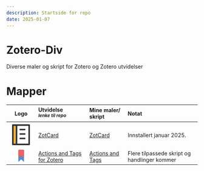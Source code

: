 ```yaml
---
description: Startside for repo
date: 2025-01-07
---
```

# Zotero-Div
Diverse maler og skript for Zotero og Zotero utvidelser


# Mapper
| Logo | Utvidelse<br/> <sup>*lenke til repo* | Mine maler/ skript | Notat |
| :---: | :--- | :--- | :--- |
| <img src="https://raw.githubusercontent.com/018/zotcard/main/image/zotcard.png"> | [ZotCard](https://github.com/018/zotcard) | [ZotCard](ZotCard) | Innstallert januar 2025. |
| ![Zotero-Div](Actions-and-Tags/Actions-and-Tags-favicon.png) | [Actions and Tags for Zotero](https://github.com/windingwind/zotero-actions-tags/blob/master/README.md) | [Actions and Tags](Actions-and-Tags) | Flere tilpassede skript og handlinger kommer |